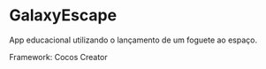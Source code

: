 # GalaxyEscape
App educacional utilizando o lançamento de um foguete ao espaço.

Framework: Cocos Creator
